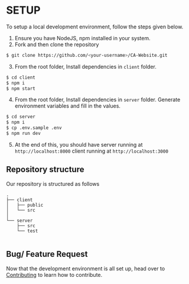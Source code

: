 
# SETUP

To setup a local development environment, follow the steps given below.

1. Ensure you have NodeJS, npm installed in your system.
2. Fork and then clone the repository
```bash
$ git clone https://github.com/<your-username>/CA-Website.git
```
3. From the root folder, Install dependencies in `client` folder.
```bash
$ cd client
$ npm i
$ npm start
```
4. From the root folder, Install dependencies in `server` folder. Generate environment variables and fill in the values.
```bash
$ cd server
$ npm i
$ cp .env.sample .env
$ npm run dev
```

5. At the end of this, you should have
server running at `http://localhost:8000`
client running at `http://localhost:3000`

## Repository structure

Our repository is structured as follows

```
.
├── client
│   ├── public
│   └── src
│      
└── server
    ├── src
    └── test
    
```

## Bug/ Feature Request

Now that the development environment is all set up, head over to [Contributing](./CONTRIBUTING.md) to learn how to contribute.
